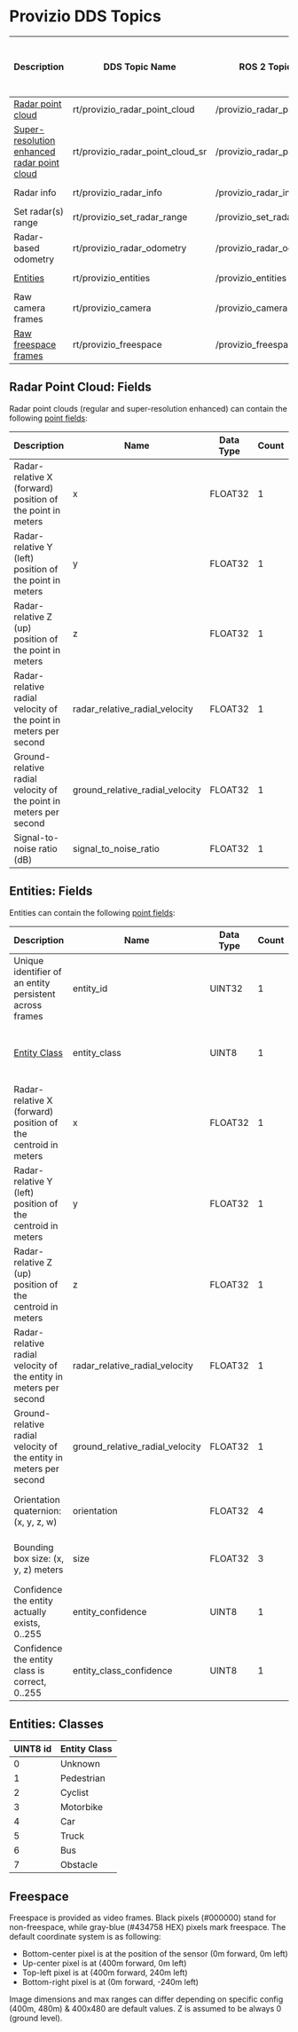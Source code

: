 # Provizio DDS Topics

| Description | DDS Topic Name   | ROS 2 Topic Name | Data Type | C++ Type Name / Pub-Sub Type Name | Python Type Name / Pub-Sub Type Name | Built-in ROS 2 Type |
| ----------- | ---------------- | ---------------- | --------- | ------------- | ---------------- | ------------------- |
| [Radar point cloud](#radar-point-cloud-fields) | rt/provizio_radar_point_cloud | /provizio_radar_point_cloud | [sensor_msgs/msg/PointCloud2](ros/sensor_msgs/msg/PointCloud2.idl) | `sensor_msgs::msg::PointCloud2` / `sensor_msgs::msg::PointCloud2PubSubType` | `provizio_dds.PointCloud2` / `provizio_dds.PointCloud2PubSubType` | [Yes](https://docs.ros2.org/latest/api/sensor_msgs/msg/PointCloud2.html) |
| [Super-resolution enhanced radar point cloud](#radar-point-cloud-fields) | rt/provizio_radar_point_cloud_sr | /provizio_radar_point_cloud_sr | [sensor_msgs/msg/PointCloud2](ros/sensor_msgs/msg/PointCloud2.idl) | `sensor_msgs::msg::PointCloud2` / `sensor_msgs::msg::PointCloud2PubSubType` | `provizio_dds.PointCloud2` / `provizio_dds.PointCloud2PubSubType` | [Yes](https://docs.ros2.org/latest/api/sensor_msgs/msg/PointCloud2.html) |
| Radar info | rt/provizio_radar_info | /provizio_radar_info | [provizio/msg/radar_info](provizio/msg/radar_info.idl) | `provizio::msg::radar_info` / `provizio::msg::radar_infoPubSubType` | `provizio_dds.radar_info` / `provizio_dds.radar_infoPubSubType` | No |
| Set radar(s) range | rt/provizio_set_radar_range | /provizio_set_radar_range | [provizio/msg/radar_range](provizio/msg/radar_range.idl) | `provizio::msg::set_radar_range` / `provizio::msg::set_radar_rangePubSubType` | `provizio_dds.set_radar_range` / `provizio_dds.set_radar_rangePubSubType` | No |
| Radar-based odometry | rt/provizio_radar_odometry | /provizio_radar_odometry | [nav_msgs/msg/Odometry](ros/nav_msgs/msg/Odometry.idl) | `nav_msgs::msg::Odometry` / `nav_msgs::msg::OdometryPubSubType` | `provizio_dds.Odometry` / `provizio_dds.OdometryPubSubType` | [Yes](https://docs.ros2.org/latest/api/nav_msgs/msg/Odometry.html) |
| [Entities](#entities-fields) | rt/provizio_entities | /provizio_entities | [sensor_msgs/msg/PointCloud2](ros/sensor_msgs/msg/PointCloud2.idl) | `sensor_msgs::msg::PointCloud2` / `sensor_msgs::msg::PointCloud2PubSubType` | `provizio_dds.PointCloud2` / `provizio_dds.PointCloud2PubSubType` | [Yes](https://docs.ros2.org/latest/api/sensor_msgs/msg/PointCloud2.html) |
| Raw camera frames | rt/provizio_camera | /provizio_camera | [sensor_msgs/msg/Image](ros/sensor_msgs/msg/Image.idl) | `sensor_msgs::msg::Image` / `sensor_msgs::msg::ImagePubSubType` | `provizio_dds.Image` / `provizio_dds.ImagePubSubType` | [Yes](https://docs.ros2.org/latest/api/sensor_msgs/msg/Image.html) |
| [Raw freespace frames](#freespace) | rt/provizio_freespace | /provizio_freespace | [sensor_msgs/msg/Image](ros/sensor_msgs/msg/Image.idl) | `sensor_msgs::msg::Image` / `sensor_msgs::msg::ImagePubSubType` | `provizio_dds.Image` / `provizio_dds.ImagePubSubType` | [Yes](https://docs.ros2.org/latest/api/sensor_msgs/msg/Image.html) |

## Radar Point Cloud: Fields

Radar point clouds (regular and super-resolution enhanced) can contain the following [point fields](https://docs.ros2.org/latest/api/sensor_msgs/msg/PointField.html):

| Description                                                       | Name                            | Data Type | Count | Field Presence                  |
| ----------------------------------------------------------------- | ------------------------------- | --------- | ----- | ------------------------------- |
| Radar-relative X (forward) position of the point in meters        | x                               | FLOAT32   | 1     | Always present                  |
| Radar-relative Y (left) position of the point in meters           | y                               | FLOAT32   | 1     | Always present                  |
| Radar-relative Z (up) position of the point in meters             | z                               | FLOAT32   | 1     | Always present                  |
| Radar-relative radial velocity of the point in meters per second  | radar_relative_radial_velocity  | FLOAT32   | 1     | Always present                  |
| Ground-relative radial velocity of the point in meters per second | ground_relative_radial_velocity | FLOAT32   | 1     | **Can be missing or NaN value** |
| Signal-to-noise ratio (dB)                                        | signal_to_noise_ratio           | FLOAT32   | 1     | Always present                  |

## Entities: Fields

Entities can contain the following [point fields](https://docs.ros2.org/latest/api/sensor_msgs/msg/PointField.html):

| Description                                                        | Name                            | Data Type | Count | Field Presence                              |
| ------------------------------------------------------------------ | ------------------------------- | --------- | ----- | ------------------------------------------- |
| Unique identifier of an entity persistent across frames            | entity_id                       | UINT32    | 1     | Always present                              |
| [Entity Class](#entities-classes)                                  | entity_class                    | UINT8     | 1     | Always present but can be 0, i.e. "Unknown" |
| Radar-relative X (forward) position of the centroid in meters      | x                               | FLOAT32   | 1     | Always present                              |
| Radar-relative Y (left) position of the centroid in meters         | y                               | FLOAT32   | 1     | Always present                              |
| Radar-relative Z (up) position of the centroid in meters           | z                               | FLOAT32   | 1     | Always present                              |
| Radar-relative radial velocity of the entity in meters per second  | radar_relative_radial_velocity  | FLOAT32   | 1     | Always present                              |
| Ground-relative radial velocity of the entity in meters per second | ground_relative_radial_velocity | FLOAT32   | 1     | **Can be missing or NaN value**             |
| Orientation quaternion: (x, y, z, w)                               | orientation                     | FLOAT32   | 4     | **Can be missing or NaN values**            |
| Bounding box size: (x, y, z) meters                                | size                            | FLOAT32   | 3     | **Can be missing or NaN values**            |
| Confidence the entity actually exists, 0..255                      | entity_confidence               | UINT8     | 1     | **Can be missing**                          |
| Confidence the entity class is correct, 0..255                     | entity_class_confidence         | UINT8     | 1     | **Can be missing**                          |

## Entities: Classes

| UINT8 id | Entity Class |
| -------- | ------------ |
| 0        | Unknown      |
| 1        | Pedestrian   |
| 2        | Cyclist      |
| 3        | Motorbike    |
| 4        | Car          |
| 5        | Truck        |
| 6        | Bus          |
| 7        | Obstacle     |

## Freespace

Freespace is provided as video frames. Black pixels (#000000) stand for non-freespace, while gray-blue (#434758 HEX) pixels mark freespace. The default coordinate system is as following:

- Bottom-center pixel is at the position of the sensor (0m forward, 0m left)
- Up-center pixel is at (400m forward, 0m left)
- Top-left pixel is at (400m forward, 240m left)
- Bottom-right pixel is at (0m forward, -240m left)

Image dimensions and max ranges can differ depending on specific config (400m, 480m) & 400x480 are default values.
Z is assumed to be always 0 (ground level).
